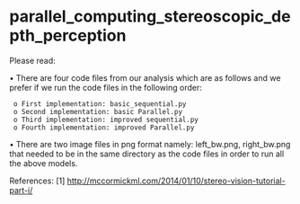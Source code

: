 # parallel_computing_stereoscopic_depth_perception
Please read:

• There are four code files from our analysis which are as follows and we prefer if we run the code files in the following order:

     o First implementation: basic_sequential.py
     o Second implementation: basic Parallel.py
     o Third implementation: improved sequential.py
     o Fourth implementation: improved Parallel.py
     
• There are two image files in png format namely: left_bw.png, right_bw.png that needed to be in the same directory as the code files in order to run all the above models.

References:
[1] http://mccormickml.com/2014/01/10/stereo-vision-tutorial-part-i/
